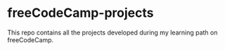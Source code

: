 # freeCodeCamp-projects
This repo contains all the projects developed during my learning path on freeCodeCamp.
